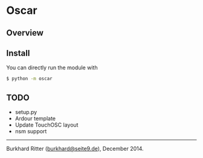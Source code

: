 # Oscar

## Overview

## Install

You can directly run the module with
```bash
$ python -m oscar
```

## TODO

* setup.py
* Ardour template
* Update TouchOSC layout
* nsm support

---
Burkhard Ritter (<burkhard@seite9.de>), December 2014.
